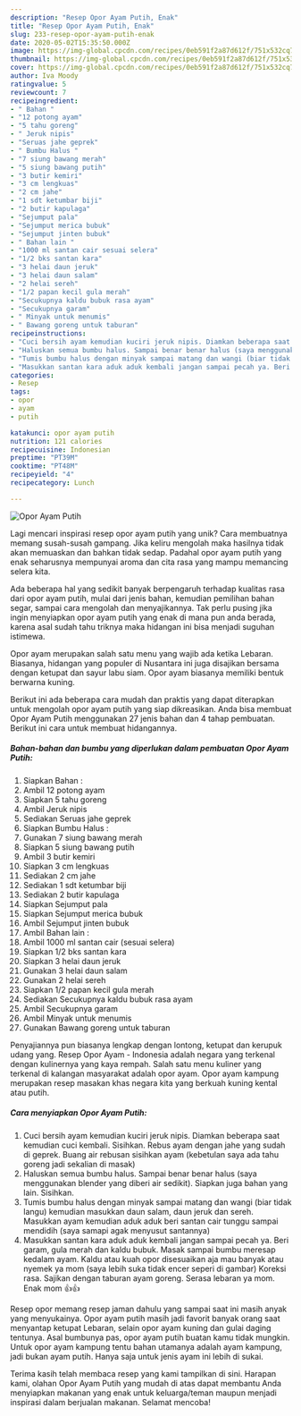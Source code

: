```yaml
---
description: "Resep Opor Ayam Putih, Enak"
title: "Resep Opor Ayam Putih, Enak"
slug: 233-resep-opor-ayam-putih-enak
date: 2020-05-02T15:35:50.000Z
image: https://img-global.cpcdn.com/recipes/0eb591f2a87d612f/751x532cq70/opor-ayam-putih-foto-resep-utama.jpg
thumbnail: https://img-global.cpcdn.com/recipes/0eb591f2a87d612f/751x532cq70/opor-ayam-putih-foto-resep-utama.jpg
cover: https://img-global.cpcdn.com/recipes/0eb591f2a87d612f/751x532cq70/opor-ayam-putih-foto-resep-utama.jpg
author: Iva Moody
ratingvalue: 5
reviewcount: 7
recipeingredient:
- " Bahan "
- "12 potong ayam"
- "5 tahu goreng"
- " Jeruk nipis"
- "Seruas jahe geprek"
- " Bumbu Halus "
- "7 siung bawang merah"
- "5 siung bawang putih"
- "3 butir kemiri"
- "3 cm lengkuas"
- "2 cm jahe"
- "1 sdt ketumbar biji"
- "2 butir kapulaga"
- "Sejumput pala"
- "Sejumput merica bubuk"
- "Sejumput jinten bubuk"
- " Bahan lain "
- "1000 ml santan cair sesuai selera"
- "1/2 bks santan kara"
- "3 helai daun jeruk"
- "3 helai daun salam"
- "2 helai sereh"
- "1/2 papan kecil gula merah"
- "Secukupnya kaldu bubuk rasa ayam"
- "Secukupnya garam"
- " Minyak untuk menumis"
- " Bawang goreng untuk taburan"
recipeinstructions:
- "Cuci bersih ayam kemudian kuciri jeruk nipis. Diamkan beberapa saat kemudian cuci kembali. Sisihkan. Rebus ayam dengan jahe yang sudah di geprek. Buang air rebusan sisihkan ayam (kebetulan saya ada tahu goreng jadi sekalian di masak)"
- "Haluskan semua bumbu halus. Sampai benar benar halus (saya menggunakan blender yang diberi air sedikit). Siapkan juga bahan yang lain. Sisihkan."
- "Tumis bumbu halus dengan minyak sampai matang dan wangi (biar tidak langu) kemudian masukkan daun salam, daun jeruk dan sereh. Masukkan ayam kemudian aduk aduk beri santan cair tunggu sampai mendidih (saya samapi agak menyusut santannya)"
- "Masukkan santan kara aduk aduk kembali jangan sampai pecah ya. Beri garam, gula merah dan kaldu bubuk. Masak sampai bumbu meresap kedalam ayam. Kaldu atau kuah opor disesuaikan aja mau banyak atau nyemek ya mom (saya lebih suka tidak encer seperi di gambar) Koreksi rasa. Sajikan dengan taburan ayam goreng. Serasa lebaran ya mom. Enak mom 👍👍"
categories:
- Resep
tags:
- opor
- ayam
- putih

katakunci: opor ayam putih 
nutrition: 121 calories
recipecuisine: Indonesian
preptime: "PT39M"
cooktime: "PT48M"
recipeyield: "4"
recipecategory: Lunch

---
```



![Opor Ayam Putih](https://img-global.cpcdn.com/recipes/0eb591f2a87d612f/751x532cq70/opor-ayam-putih-foto-resep-utama.jpg)

Lagi mencari inspirasi resep opor ayam putih yang unik? Cara membuatnya memang susah-susah gampang. Jika keliru mengolah maka hasilnya tidak akan memuaskan dan bahkan tidak sedap. Padahal opor ayam putih yang enak seharusnya mempunyai aroma dan cita rasa yang mampu memancing selera kita.

Ada beberapa hal yang sedikit banyak berpengaruh terhadap kualitas rasa dari opor ayam putih, mulai dari jenis bahan, kemudian pemilihan bahan segar, sampai cara mengolah dan menyajikannya. Tak perlu pusing jika ingin menyiapkan opor ayam putih yang enak di mana pun anda berada, karena asal sudah tahu triknya maka hidangan ini bisa menjadi suguhan istimewa.

Opor ayam merupakan salah satu menu yang wajib ada ketika Lebaran. Biasanya, hidangan yang populer di Nusantara ini juga disajikan bersama dengan ketupat dan sayur labu siam. Opor ayam biasanya memiliki bentuk berwarna kuning.


Berikut ini ada beberapa cara mudah dan praktis yang dapat diterapkan untuk mengolah opor ayam putih yang siap dikreasikan. Anda bisa membuat Opor Ayam Putih menggunakan 27 jenis bahan dan 4 tahap pembuatan. Berikut ini cara untuk membuat hidangannya.

<!--inarticleads1-->

##### Bahan-bahan dan bumbu yang diperlukan dalam pembuatan Opor Ayam Putih:

1. Siapkan  Bahan :
1. Ambil 12 potong ayam
1. Siapkan 5 tahu goreng
1. Ambil  Jeruk nipis
1. Sediakan Seruas jahe geprek
1. Siapkan  Bumbu Halus :
1. Gunakan 7 siung bawang merah
1. Siapkan 5 siung bawang putih
1. Ambil 3 butir kemiri
1. Siapkan 3 cm lengkuas
1. Sediakan 2 cm jahe
1. Sediakan 1 sdt ketumbar biji
1. Sediakan 2 butir kapulaga
1. Siapkan Sejumput pala
1. Siapkan Sejumput merica bubuk
1. Ambil Sejumput jinten bubuk
1. Ambil  Bahan lain :
1. Ambil 1000 ml santan cair (sesuai selera)
1. Siapkan 1/2 bks santan kara
1. Siapkan 3 helai daun jeruk
1. Gunakan 3 helai daun salam
1. Gunakan 2 helai sereh
1. Siapkan 1/2 papan kecil gula merah
1. Sediakan Secukupnya kaldu bubuk rasa ayam
1. Ambil Secukupnya garam
1. Ambil  Minyak untuk menumis
1. Gunakan  Bawang goreng untuk taburan


Penyajiannya pun biasanya lengkap dengan lontong, ketupat dan kerupuk udang yang. Resep Opor Ayam - Indonesia adalah negara yang terkenal dengan kulinernya yang kaya rempah. Salah satu menu kuliner yang terkenal di kalangan masyarakat adalah opor ayam. Opor ayam kampung merupakan resep masakan khas negara kita yang berkuah kuning kental atau putih. 

<!--inarticleads2-->

##### Cara menyiapkan Opor Ayam Putih:

1. Cuci bersih ayam kemudian kuciri jeruk nipis. Diamkan beberapa saat kemudian cuci kembali. Sisihkan. Rebus ayam dengan jahe yang sudah di geprek. Buang air rebusan sisihkan ayam (kebetulan saya ada tahu goreng jadi sekalian di masak)
1. Haluskan semua bumbu halus. Sampai benar benar halus (saya menggunakan blender yang diberi air sedikit). Siapkan juga bahan yang lain. Sisihkan.
1. Tumis bumbu halus dengan minyak sampai matang dan wangi (biar tidak langu) kemudian masukkan daun salam, daun jeruk dan sereh. Masukkan ayam kemudian aduk aduk beri santan cair tunggu sampai mendidih (saya samapi agak menyusut santannya)
1. Masukkan santan kara aduk aduk kembali jangan sampai pecah ya. Beri garam, gula merah dan kaldu bubuk. Masak sampai bumbu meresap kedalam ayam. Kaldu atau kuah opor disesuaikan aja mau banyak atau nyemek ya mom (saya lebih suka tidak encer seperi di gambar) Koreksi rasa. Sajikan dengan taburan ayam goreng. Serasa lebaran ya mom. Enak mom 👍👍


Resep opor memang resep jaman dahulu yang sampai saat ini masih anyak yang menyukainya. Opor ayam putih masih jadi favorit banyak orang saat menyantap ketupat Lebaran, selain opor ayam kuning dan gulai daging tentunya. Asal bumbunya pas, opor ayam putih buatan kamu tidak mungkin. Untuk opor ayam kampung tentu bahan utamanya adalah ayam kampung, jadi bukan ayam putih. Hanya saja untuk jenis ayam ini lebih di sukai. 

Terima kasih telah membaca resep yang kami tampilkan di sini. Harapan kami, olahan Opor Ayam Putih yang mudah di atas dapat membantu Anda menyiapkan makanan yang enak untuk keluarga/teman maupun menjadi inspirasi dalam berjualan makanan. Selamat mencoba!
